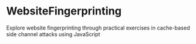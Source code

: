 # WebsiteFingerprinting
Explore website fingerprinting through practical exercises in cache-based side channel attacks using JavaScript
